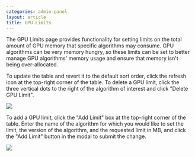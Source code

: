 ```yaml
---
categories: admin-panel
layout: article
title: GPU Limits
---
```


The GPU Limits page provides functionality for setting limits on the total amount of GPU memory that specific algorithms may consume. GPU algorithms can be very memory hungry, so these limits can be set to better manage GPU algorithms' memory usage and ensure that memory isn't being over-allocated.

To update the table and revert it to the default sort order, click the refresh icon at the top-right corner of the table. To delete a GPU limit, click the three vertical dots to the right of the algorithm of interest and click "Delete GPU Limit".

![]({{site.url}}/images/post_images/algo-images-admin/algo-1617984408748.png)

To add a GPU limit, click the "Add Limit" box at the top-right corner of the table. Enter the name of the algorithm for which you would like to set the limit, the version of the algorithm, and the requested limit in MB, and click the "Add Limit" button in the modal to submit the change.

![]({{site.url}}/images/post_images/algo-images-admin/algo-1617228429071.png)